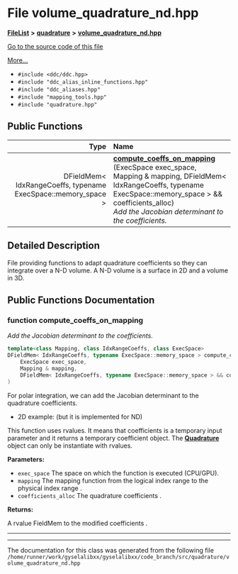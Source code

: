 

# File volume\_quadrature\_nd.hpp



[**FileList**](files.md) **>** [**quadrature**](dir_264321be3574e3b1cf375050e213576e.md) **>** [**volume\_quadrature\_nd.hpp**](volume__quadrature__nd_8hpp.md)

[Go to the source code of this file](volume__quadrature__nd_8hpp_source.md)

[More...](#detailed-description)

* `#include <ddc/ddc.hpp>`
* `#include "ddc_alias_inline_functions.hpp"`
* `#include "ddc_aliases.hpp"`
* `#include "mapping_tools.hpp"`
* `#include "quadrature.hpp"`





































## Public Functions

| Type | Name |
| ---: | :--- |
|  DFieldMem&lt; IdxRangeCoeffs, typename ExecSpace::memory\_space &gt; | [**compute\_coeffs\_on\_mapping**](#function-compute_coeffs_on_mapping) (ExecSpace exec\_space, Mapping & mapping, DFieldMem&lt; IdxRangeCoeffs, typename ExecSpace::memory\_space &gt; && coefficients\_alloc) <br>_Add the Jacobian determinant to the coefficients._  |




























## Detailed Description


File providing functions to adapt quadrature coefficients so they can integrate over a N-D volume. A N-D volume is a surface in 2D and a volume in 3D. 


    
## Public Functions Documentation




### function compute\_coeffs\_on\_mapping 

_Add the Jacobian determinant to the coefficients._ 
```C++
template<class Mapping, class IdxRangeCoeffs, class ExecSpace>
DFieldMem< IdxRangeCoeffs, typename ExecSpace::memory_space > compute_coeffs_on_mapping (
    ExecSpace exec_space,
    Mapping & mapping,
    DFieldMem< IdxRangeCoeffs, typename ExecSpace::memory_space > && coefficients_alloc
) 
```



For polar integration, we can add the Jacobian determinant to the quadrature coefficients.



* 2D example: (but it is implemented for ND)







This function uses rvalues. It means that coefficients is a temporary input parameter and it returns a temporary coefficient object. The [**Quadrature**](classQuadrature.md) object can only be instantiate with rvalues.




**Parameters:**


* `exec_space` The space on which the function is executed (CPU/GPU). 
* `mapping` The mapping function from the logical index range  to the physical index range . 
* `coefficients_alloc` The quadrature coefficients .



**Returns:**

A rvalue FieldMem to the modified coefficients . 





        

<hr>

------------------------------
The documentation for this class was generated from the following file `/home/runner/work/gyselalibxx/gyselalibxx/code_branch/src/quadrature/volume_quadrature_nd.hpp`

